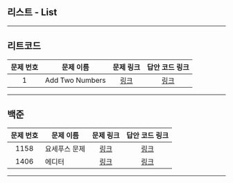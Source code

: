 ## 리스트 - List
----------
리트코드
----------
| 문제 번호 | 문제 이름 | 문제 링크 | 답안 코드 링크 |
|:-----:|-------|:---:|:---:|
|   1   | Add Two Numbers | [링크](https://leetcode.com/problems/add-two-numbers/) | [링크](https://github.com/nicky-day/CodingTest/blob/main/src/main/java/org/example/list/leetcode/001-Add_Two_Numbers.kt) |
----------
백준
----------
| 문제 번호 | 문제 이름 | 문제 링크 | 답안 코드 링크 |
|:---:|---|:---:|:---:|
| 1158 | 요세푸스 문제 | [링크](https://www.acmicpc.net/problem/1158) | [링크](https://github.com/nicky-day/CodingTest/blob/main/src/main/java/org/example/list/boj/003-%EC%9A%94%EC%84%B8%ED%91%B8%EC%8A%A4_%EB%AC%B8%EC%A0%9C.java) |
| 1406 | 에디터 | [링크](https://www.acmicpc.net/problem/1406) | [링크](https://github.com/nicky-day/CodingTest/blob/main/src/main/java/org/example/list/boj/004-%EC%97%90%EB%94%94%ED%84%B0.java) |
----------
